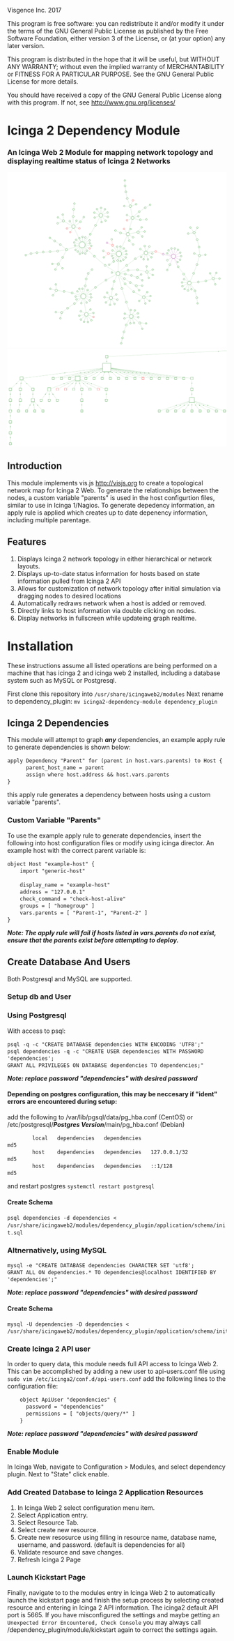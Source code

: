 Visgence Inc. 2017

This program is free software: you can redistribute it and/or modify
it under the terms of the GNU General Public License as published by
the Free Software Foundation, either version 3 of the License, or
(at your option) any later version.

This program is distributed in the hope that it will be useful,
but WITHOUT ANY WARRANTY; without even the implied warranty of
MERCHANTABILITY or FITNESS FOR A PARTICULAR PURPOSE.  See the
GNU General Public License for more details.

You should have received a copy of the GNU General Public License
along with this program.  If not, see <http://www.gnu.org/licenses/>
# Icinga 2 Dependency Module
### An Icinga Web 2 Module for mapping network topology and displaying realtime status of Icinga 2 Networks
![alt tag](application/img/NetworkExample.png)
![alt tag](application/img/HierarchicalExample.png)

## Introduction
This module implements vis.js <http://visjs.org> to create a topological network map for Icinga 2 Web. To generate the relationships between the nodes, a custom variable "parents" is used in the host configurtion files, similar to use in Icinga 1/Nagios. To generate depedency information, an apply rule is applied which creates up to date depenency information, including multiple parentage.

## Features
1.  Displays Icinga 2 network topology in either hierarchical or network layouts.
2.  Displays up-to-date status information for hosts based on state information pulled from Icinga 2 API
3.  Allows for customization of network topology after initial simulation via dragging nodes to desired locations
4.  Automatically redraws network when a host is added or removed.
5.  Directly links to host information via double clicking on nodes.
6.  Display networks in fullscreen while updateing graph realtime.

# Installation
These instructions assume all listed operations are being performed on a machine that has icinga 2 and icinga web 2 installed, including a database system such as MySQL or Postgresql.

First clone this repository into `/usr/share/icingaweb2/modules`
Next rename to dependency_plugin: `mv icinga2-dependency-module dependency_plugin`

## Icinga 2 Dependencies
This module will attempt to graph ***any*** dependencies, an example apply rule to generate dependencies is shown below:
```
apply Dependency "Parent" for (parent in host.vars.parents) to Host {
      parent_host_name = parent
      assign where host.address && host.vars.parents
} 
```
this apply rule generates a dependency between hosts using a custom variable "parents".


### Custom Variable "Parents"
To use the example apply rule to generate dependencies, insert the following into host configuration files or modify using icinga director. An example host with the correct parent variable is: 
```
object Host "example-host" {
    import "generic-host"

    display_name = "example-host"
    address = "127.0.0.1"
    check_command = "check-host-alive"
    groups = [ "homegroup" ]
    vars.parents = [ "Parent-1", "Parent-2" ]
}
```
***Note: The apply rule will fail if hosts listed in vars.parents do not exist, ensure that the parents exist before attempting to deploy.***


## Create Database And Users
Both Postgresql and MySQL are supported. 

### Setup db and User

### Using Postgresql
With access to psql:

```
psql -q -c "CREATE DATABASE dependencies WITH ENCODING 'UTF8';"
psql dependencies -q -c "CREATE USER dependencies WITH PASSWORD 'dependencies';
GRANT ALL PRIVILEGES ON DATABASE dependencies TO dependencies;"
```
***Note: replace password "dependencies" with desired password***



#### Depending on postgres configuration, this may be neccesary if "ident" errors are encountered during setup:
add the following to /var/lib/pgsql/data/pg_hba.conf  (CentOS)
or /etc/postgresql/***Postgres Version***/main/pg_hba.conf (Debian)


```
        local   dependencies   dependencies                         md5
        host    dependencies   dependencies   127.0.0.1/32          md5
        host    dependencies   dependencies   ::1/128               md5
```
and restart postgres `systemctl restart postgresql`


#### Create Schema

`psql dependencies -d dependencies < /usr/share/icingaweb2/modules/dependency_plugin/application/schema/init.sql`

### Altnernatively, using MySQL
```
mysql -e "CREATE DATABASE dependencies CHARACTER SET 'utf8';
GRANT ALL ON dependencies.* TO dependencies@localhost IDENTIFIED BY 'dependencies';"
```
***Note: replace password "dependencies" with desired password***

#### Create Schema
```
mysql -U dependencies -D dependencies < /usr/share/icingaweb2/modules/dependency_plugin/application/schema/init.sql
```

### Create Icinga 2 API user
In order to query data, this module needs full API access to Icinga Web 2. This can be accomplished by adding a new user to api-users.conf file
using  `sudo vim /etc/icinga2/conf.d/api-users.conf` add the following lines to the configuration file:
```
    object ApiUser "dependencies" {
      password = "dependencies"
      permissions = [ "objects/query/*" ]
    }
```
***Note: replace password "dependencies" with desired password***

### Enable Module 
In Icinga Web, navigate to Configuration > Modules, and select dependency plugin. Next to "State" click enable.

### Add Created Database to Icinga 2 Application Resources
1.  In Icinga Web 2 select configuration menu item.
2.  Select Application entry.
3.  Select Resource Tab.
3.  Select create new resource.
4.  Create new resosurce using filling in resource name, database name, username, and password. (default is dependencies for all)
5.  Validate resource and save changes.
6.  Refresh Icinga 2 Page


### Launch Kickstart Page
Finally, navigate to to the modules entry in Icinga Web 2 to automatically launch the kickstart page and finish the setup process by selecting created resource and entering in Icinga 2 API information. The icinga2 default API port is 5665. If you have misconfigured the settings and maybe getting an `Unexpected Error Encountered, Check Console` you may always call /dependency_plugin/module/kickstart again to correct the settings again.














